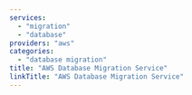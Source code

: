 ```yaml
---
services: 
  - "migration"
  - "database"
providers: "aws"
categories:
  - "database migration"
title: "AWS Database Migration Service"
linkTitle: "AWS Database Migration Service"
---
```

